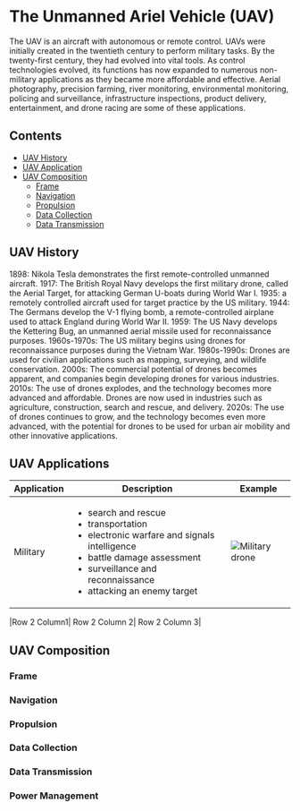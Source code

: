 # The Unmanned Ariel Vehicle (UAV)

The UAV is an aircraft with autonomous or remote control. UAVs were initially created in the twentieth century to perform military tasks. By the twenty-first century, they had evolved into vital tools. As control technologies evolved, its functions has now expanded to numerous non-military applications as they became more affordable and effective. Aerial photography, precision farming, river monitoring, environmental monitoring, policing and surveillance, infrastructure inspections, product delivery, entertainment, and drone racing are some of these applications.

## Contents

- [UAV History](#UAV-History)
- [UAV Application](#UAV-Applications)
- [UAV Composition](#UAV-Composition)
  - [Frame](#Frame)
  - [Navigation](#Navigation)
  - [Propulsion](#Propulsion)
  - [Data Collection](#[Data-Collection)
  - [Data Transmission](#Data-Transmission)

## UAV History

1898: Nikola Tesla demonstrates the first remote-controlled unmanned aircraft.
1917: The British Royal Navy develops the first military drone, called the Aerial Target, for attacking German U-boats during World War I.
1935: a remotely controlled aircraft used for target practice by the US military.
1944: The Germans develop the V-1 flying bomb, a remote-controlled airplane used to attack England during World War II.
1959: The US Navy develops the Kettering Bug, an unmanned aerial missile used for reconnaissance purposes.
1960s-1970s: The US military begins using drones for reconnaissance purposes during the Vietnam War.
1980s-1990s: Drones are used for civilian applications such as mapping, surveying, and wildlife conservation.
2000s: The commercial potential of drones becomes apparent, and companies begin developing drones for various industries.
2010s: The use of drones explodes, and the technology becomes more advanced and affordable. Drones are now used in industries such as agriculture, construction, search and rescue, and delivery.
2020s: The use of drones continues to grow, and the technology becomes even more advanced, with the potential for drones to be used for urban air mobility and other innovative applications.

## UAV Applications

|Application|Description|Example|
|---|---|---|
|Military| <ul><li>search and rescue</li><li>transportation</li><li>electronic warfare and signals intelligence</li><li>battle damage assessment</li><li>surveillance and reconnaissance</li><li>attacking an enemy target</li></ul> | ![Military drone](https://user-images.githubusercontent.com/46016713/230248686-cbfbc51b-1bff-4964-b167-5352af8e4073.png)|
           
           
           
           
           
|Row 2 Column1| Row 2 Column 2| Row 2 Column 3|

## UAV Composition

### Frame

### Navigation

### Propulsion

### Data Collection

### Data Transmission

### Power Management


